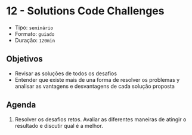 # 12 - Solutions Code Challenges

* Tipo: `seminário`
* Formato: `guiado`
* Duração: `120min`

## Objetivos

* Revisar as soluções de todos os desafios
* Entender que existe mais de una forma de resolver os problemas y analisar as vantagens e desvantagens de cada solução proposta

## Agenda

1. Resolver os desafios retos. Avaliar as diferentes maneiras de atingir o resultado e discutir qual é a melhor.

